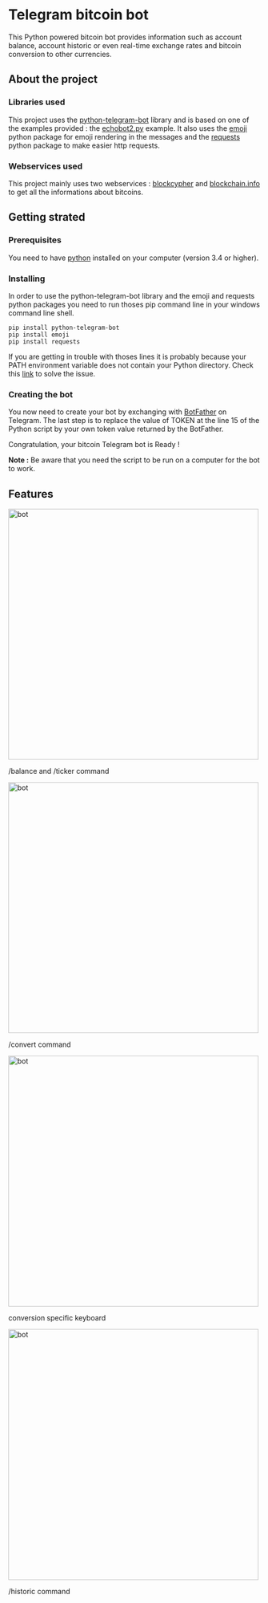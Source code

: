 # Telegram bitcoin bot

This Python powered bitcoin bot provides information such as account balance, account historic or even real-time exchange rates and bitcoin conversion to other currencies.

## About the project

### Libraries used

This project uses the [python-telegram-bot](https://github.com/python-telegram-bot/python-telegram-bot) library and is based on one of the examples provided : the [echobot2.py](https://github.com/python-telegram-bot/python-telegram-bot/blob/master/examples/echobot2.py) example.
It also uses the [emoji](https://pypi.python.org/pypi/emoji/) python package for emoji rendering in the messages and the [requests](http://docs.python-requests.org/en/master/) python package to make easier http requests.

### Webservices used

This project mainly uses two webservices : [blockcypher](https://www.blockcypher.com/dev/bitcoin/) and [blockchain.info](https://blockchain.info/api/exchange_rates_api) to get all the informations about bitcoins.

## Getting strated

### Prerequisites

You need to have [python](https://www.python.org/downloads/) installed on your computer (version 3.4 or higher).

### Installing

In order to use the python-telegram-bot library and the emoji and requests python packages you need to run thoses pip command line in your windows command line shell.
```
pip install python-telegram-bot
pip install emoji
pip install requests
```
If you are getting in trouble with thoses lines it is probably because your PATH environment variable does not contain your Python directory. Check this [link](http://stackoverflow.com/questions/3701646/how-to-add-to-the-pythonpath-in-windows-7) to solve the issue.

### Creating the bot

You now need to create your bot by exchanging with [BotFather](https://core.telegram.org/bots#6-botfather) on Telegram.
The last step is to replace the value of TOKEN at the line 15 of the Python script by your own token value returned by the BotFather.

Congratulation, your bitcoin Telegram bot is Ready !

<b>Note :</b> Be aware that you need the script to be run on a computer for the bot to work.

## Features

<div class=Row>
<div class="col-md-6 col-lg-6">
                                    <img src="../master/screenshot/bot.png" alt="bot" height="500" class="img-rounded" />
                                    <p>/balance and /ticker command</p>
                                </div>
<div class="col-md-6 col-lg-6">
                                    <img src="../master/screenshot/bot_conversion.png" alt="bot" height="500" class="img-rounded" />
                                    <p>/convert command</p>
                                </div>
<div class="col-md-6 col-lg-6">
                                    <img src="../master/screenshot/bot_conversion_keyboard.png" alt="bot" height="500" class="img-rounded" />
                                    <p>conversion specific keyboard</p>
                                </div>
<div class="col-md-6 col-lg-6">
                                    <img src="../master/screenshot/bot_historic.png" alt="bot" height="500" class="img-rounded" />
                                    <p>/historic command</p>
                                </div>
</div>

